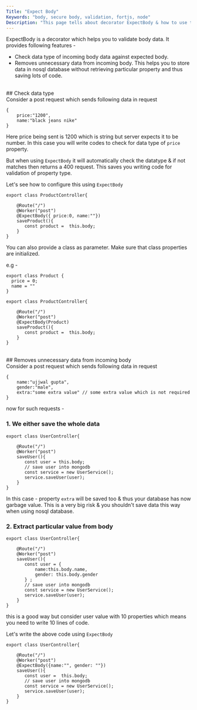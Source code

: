 ```yaml
---
Title: "Expect Body"
Keywords: "body, secure body, validation, fortjs, node"
Description: "This page tells about decorator ExpectBody & how to use this."
---
```


ExpectBody is a decorator which helps you to validate body data. It provides following features -

* Check data type of incoming body data against expected body.
* Removes unnecessary data from incoming body. This helps you to store data in nosql database without retrieving particular property and thus saving lots of code.

<br>
## Check data type
<br>
Consider a post request which sends following data in request 

```
{
    price:"1200",
    name:"black jeans nike"
}
```

Here price being sent is 1200 which is string but server expects it to be number. In this case you will write codes to check for data type of `price` property. 

But when using `ExpectBody` it will automatically check the datatype & if not matches then returns a 400 request. This saves you writing code for validation of property type.

Let's see how to configure this using `ExpectBody`

```
export class ProductController{

    @Route("/")
    @Worker("post")
    @ExpectBody({ price:0, name:""})
    saveProduct(){
       const product =  this.body;
    }
}
```

You can also provide a class as parameter. Make sure that class properties are initialized.

e.g - 

```
export class Product {
  price = 0;
  name = ""
}

export class ProductController{

    @Route("/")
    @Worker("post")
    @ExpectBody(Product)
    saveProduct(){
       const product =  this.body;
    }
}
```
<br>
## Removes unnecessary data from incoming body
<br>
Consider a post request which sends following data in request 

```
{
    name:"ujjwal gupta",
    gender:"male",
    extra:"some extra value" // some extra value which is not required
}
```

now for such requests -

### 1. We either save the whole data

```
export class UserController{

    @Route("/")
    @Worker("post")
    saveUser(){
       const user = this.body;
       // save user into mongodb
       const service = new UserService();
       service.saveUser(user);
    }
}
```

In this case - property `extra` will be saved too & thus your database has now garbage value. This is a very big risk & you shouldn't save data this way when using nosql database.

### 2. Extract particular value from body

```
export class UserController{

    @Route("/")
    @Worker("post")
    saveUser(){
       const user = {
           name:this.body.name,
           gender: this.body.gender
       } ;
       // save user into mongodb
       const service = new UserService();
       service.saveUser(user);
    }
}
```

this is a good way but consider user value with 10 properties which means you need to write 10 lines of code.

Let's write the above code using `ExpectBody`

```
export class UserController{

    @Route("/")
    @Worker("post")
    @ExpectBody({name:"", gender: ""})
    saveUser(){
       const user =  this.body;
       // save user into mongodb
       const service = new UserService();
       service.saveUser(user);
    }
}
```
